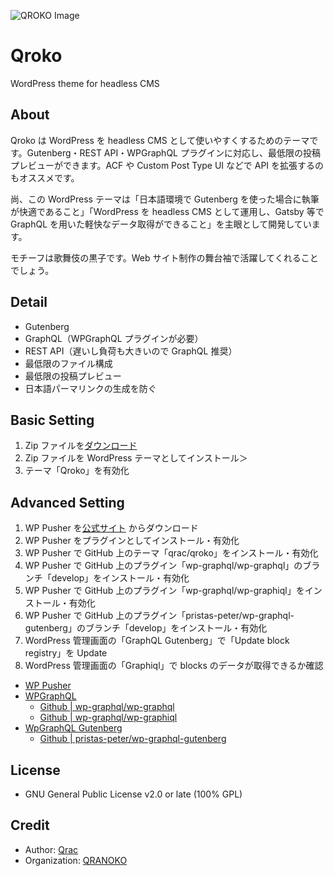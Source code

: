 ![QROKO Image](https://i.gyazo.com/34e95d8b62c171cc7ed6ada24909ad66.png)

# Qroko

WordPress theme for headless CMS

## About

Qroko は WordPress を headless CMS として使いやすくするためのテーマです。Gutenberg・REST API・WPGraphQL プラグインに対応し、最低限の投稿プレビューができます。ACF や Custom Post Type UI などで API を拡張するのもオススメです。

尚、この WordPress テーマは「日本語環境で Gutenberg を使った場合に執筆が快適であること」「WordPress を headless CMS として運用し、Gatsby 等で GraphQL を用いた軽快なデータ取得ができること」を主眼として開発しています。

モチーフは歌舞伎の黒子です。Web サイト制作の舞台袖で活躍してくれることでしょう。

## Detail

- Gutenberg
- GraphQL（WPGraphQL プラグインが必要）
- REST API（遅いし負荷も大きいので GraphQL 推奨）
- 最低限のファイル構成
- 最低限の投稿プレビュー
- 日本語パーマリンクの生成を防ぐ

## Basic Setting

1. Zip ファイルを[ダウンロード](https://github.com/qrac/qroko/archive/master.zip)
2. Zip ファイルを WordPress テーマとしてインストール＞
3. テーマ「Qroko」を有効化

## Advanced Setting

1. WP Pusher を[公式サイト](https://wppusher.com/) からダウンロード
2. WP Pusher をプラグインとしてインストール・有効化
3. WP Pusher で GitHub 上のテーマ「qrac/qroko」をインストール・有効化
4. WP Pusher で GitHub 上のプラグイン「wp-graphql/wp-graphql」のブランチ「develop」をインストール・有効化
5. WP Pusher で GitHub 上のプラグイン「wp-graphql/wp-graphiql」をインストール・有効化
6. WP Pusher で GitHub 上のプラグイン「pristas-peter/wp-graphql-gutenberg」のブランチ「develop」をインストール・有効化
7. WordPress 管理画面の「GraphQL Gutenberg」で「Update block registry」を Update
8. WordPress 管理画面の「Graphiql」で blocks のデータが取得できるか確認

- [WP Pusher](https://wppusher.com/)
- [WPGraphQL](https://www.wpgraphql.com/)
  - [Github | wp-graphql/wp-graphql](https://github.com/wp-graphql/wp-graphql)
  - [Github | wp-graphql/wp-graphiql](https://github.com/wp-graphql/wp-graphiql)
- [WpGraphQL Gutenberg](https://wp-graphql-gutenberg.netlify.app/)
  - [Github | pristas-peter/wp-graphql-gutenberg](https://github.com/pristas-peter/wp-graphql-gutenberg)

## License

- GNU General Public License v2.0 or late (100% GPL)

## Credit

- Author: [Qrac](https://qrac.jp)
- Organization: [QRANOKO](https://qranoko.jp)
